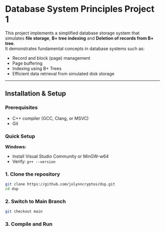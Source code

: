 # Database System Principles Project 1


This project implements a simplified database storage system that simulates **file storage**, **B+ tree indexing** and **Deletion of records from B+ tree**.  
It demonstrates fundamental concepts in database systems such as:
- Record and block (page) management  
- Page buffering  
- Indexing using B+ Trees  
- Efficient data retrieval from simulated disk storage  

---

## Installation & Setup

### Prerequisites
- C++ compiler (GCC, Clang, or MSVC)
- Git

### Quick Setup

**Windows:**
- Install Visual Studio Community or MinGW-w64
- Verify: `g++ --version`

### 1. Clone the repository
```bash
git clone https://github.com/jolynncryptos/dsp.git
cd dsp
```

### 2. Switch to Main Branch 
```bash
git checkout main
```

### 3. Compile and Run
